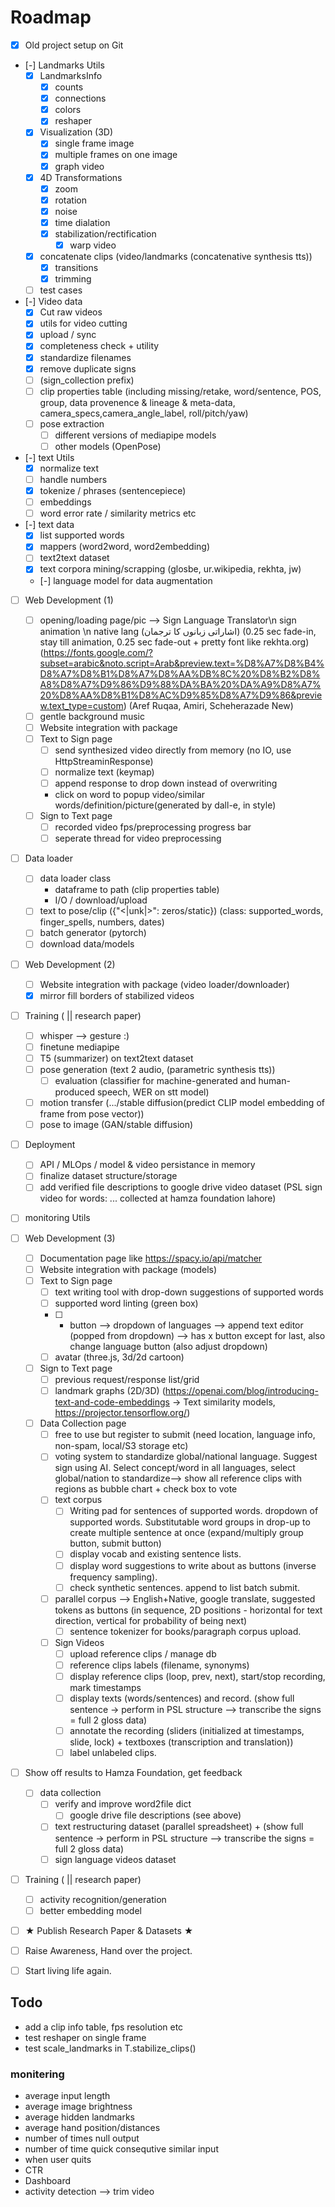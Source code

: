 # Roadmap

- [x] Old project setup on Git

- [-] Landmarks Utils
  - [x] LandmarksInfo
    - [x] counts
    - [x] connections
    - [x] colors
    - [x] reshaper
  - [x] Visualization (3D)
    - [x] single frame image
    - [x] multiple frames on one image
    - [x] graph video
  - [x] 4D Transformations
    - [x] zoom
    - [x] rotation
    - [x] noise
    - [x] time dialation
    - [x] stabilization/rectification
      - [x] warp video
  - [x] concatenate clips (video/landmarks (concatenative synthesis tts))
    - [x] transitions
    - [x] trimming
  - [ ] test cases

- [-] Video data
  - [x] Cut raw videos
  - [x] utils for video cutting
  - [x] upload / sync
  - [x] completeness check + utility
  - [x] standardize filenames
  - [x] remove duplicate signs
  - [ ] (sign_collection prefix)
  - [ ] clip properties table (including missing/retake, word/sentence, POS, group, data provenence & lineage & meta-data, camera_specs,camera_angle_label,  roll/pitch/yaw)
  - [ ] pose extraction
    - [ ] different versions of mediapipe models
    - [ ] other models (OpenPose)
- [-] text Utils
  - [x] normalize text
  - [ ] handle numbers
  - [x] tokenize / phrases (sentencepiece)
  - [ ] embeddings
  - [ ] word error rate / similarity metrics etc
- [-] text data
  - [x] list supported words
  - [x] mappers (word2word, word2embedding)
  - [ ] text2text dataset
  - [x] text corpora mining/scrapping (glosbe, ur.wikipedia, rekhta, jw)
  - [-] language model for data augmentation

- [ ] Web Development (1)
  - [ ] opening/loading page/pic --> Sign Language Translator\n sign animation \n native lang (اشاراتی زبانوں کا ترجمان) (0.25 sec fade-in, stay till animation, 0.25 sec fade-out + pretty font like rekhta.org) (<https://fonts.google.com/?subset=arabic&noto.script=Arab&preview.text=%D8%A7%D8%B4%D8%A7%D8%B1%D8%A7%D8%AA%DB%8C%20%D8%B2%D8%A8%D8%A7%D9%86%D9%88%DA%BA%20%DA%A9%D8%A7%20%D8%AA%D8%B1%D8%AC%D9%85%D8%A7%D9%86&preview.text_type=custom>) (Aref Ruqaa, Amiri, Scheherazade New)
  - [ ] gentle background music
  - [ ] Website integration with package
  - [ ] Text to Sign page
    - [ ] send synthesized video directly from memory (no IO, use HttpStreaminResponse)
    - [ ] normalize text (keymap)
    - [ ] append response to drop down instead of overwriting
    - click on word to popup video/similar words/definition/picture(generated by dall-e, in style)
  - [ ] Sign to Text page
    - [ ] recorded video fps/preprocessing progress bar
    - [ ] seperate thread for video preprocessing

- [ ] Data loader
  - [ ] data loader class
    - dataframe to path (clip properties table)
    - I/O / download/upload
  - [ ] text to pose/clip ({"<|unk|>": zeros/static}) (class: supported_words, finger_spells, numbers, dates)
  - [ ] batch generator (pytorch)
  - [ ] download data/models

- [ ] Web Development (2)
  - [ ] Website integration with package (video loader/downloader)
  - [x] mirror fill borders of stabilized videos

- [ ] Training ( || research paper)
  - [ ] whisper --> gesture :)
  - [ ] finetune mediapipe
  - [ ] T5 (summarizer) on text2text dataset
  - [ ] pose generation (text 2 audio, (parametric synthesis tts))
    - [ ] evaluation (classifier for machine-generated and human-produced speech, WER on stt model)
  - [ ] motion transfer (.../stable diffusion(predict CLIP model embedding of frame from pose vector))
  - [ ] pose to image (GAN/stable diffusion)
- [ ] Deployment
  - [ ] API / MLOps / model & video persistance in memory
  - [ ] finalize dataset structure/storage
  - [ ] add verified file descriptions to google drive video dataset (PSL sign video for words: ... collected at hamza foundation lahore)
- [ ] monitoring Utils

- [ ] Web Development (3)
  - [ ] Documentation page like <https://spacy.io/api/matcher>
  - [ ] Website integration with package (models)
  - [ ] Text to Sign page
    - [ ] text writing tool with drop-down suggestions of supported words
    - [ ] supported word linting (green box)
    - [ ] + button --> dropdown of languages --> append text editor (popped from dropdown) --> has x button except for last, also change language button (also adjust dropdown)
    - [ ] avatar (three.js, 3d/2d cartoon)
  - [ ] Sign to Text page
    - [ ] previous request/response list/grid
    - [ ] landmark graphs (2D/3D) (<https://openai.com/blog/introducing-text-and-code-embeddings> -> Text similarity models, <https://projector.tensorflow.org/>)
  - [ ] Data Collection page
    - [ ] free to use but register to submit (need location, language info, non-spam, local/S3 storage etc)
    - [ ] voting system to standardize global/national language. Suggest sign using AI. Select concept/word in all languages, select global/nation to standardize--> show all reference clips with regions as bubble chart + check box to vote
    - [ ] text corpus
      - [ ] Writing pad for sentences of supported words. dropdown of supported words. Substitutable word groups in drop-up to create multiple sentence at once (expand/multiply group button, submit button)
      - [ ] display vocab and existing sentence lists.
      - [ ] display word suggestions to write about as buttons (inverse frequency sampling).
      - [ ] check synthetic sentences. append to list batch submit.
    - [ ] parallel corpus --> English+Native, google translate, suggested tokens as buttons (in sequence, 2D positions - horizontal for text direction, vertical for probability of being next)
      - [ ] sentence tokenizer for books/paragraph corpus upload.
    - [ ] Sign Videos
      - [ ] upload reference clips / manage db
      - [ ] reference clips labels (filename, synonyms)
      - [ ] display reference clips (loop, prev, next), start/stop recording, mark timestamps
      - [ ] display texts (words/sentences) and record. (show full sentence -> perform in PSL structure --> transcribe the signs = full 2 gloss data)
      - [ ] annotate the recording (sliders (initialized at timestamps, slide, lock) + textboxes (transcription and translation))
      - [ ] label unlabeled clips.
- [ ] Show off results to Hamza Foundation, get feedback
  - [ ] data collection
    - [ ] verify and improve word2file dict
      - [ ] google drive file descriptions (see above)
    - [ ] text restructuring dataset (parallel spreadsheet) + (show full sentence -> perform in PSL structure --> transcribe the signs = full 2 gloss data)
    - [ ] sign language videos dataset
- [ ] Training ( || research paper)
  - [ ] activity recognition/generation
  - [ ] better embedding model
- [ ] ★ Publish Research Paper & Datasets ★
- [ ] Raise Awareness, Hand over the project.
- [ ] Start living life again.

## Todo

- add a clip info table, fps resolution etc
- test reshaper on single frame
- test scale_landmarks in T.stabilize_clips()

### monitering

- average input length
- average image brightness
- average hidden landmarks
- average hand position/distances
- number of times null output
- number of time quick consequtive similar input
- when user quits
- CTR
- Dashboard
- activity detection --> trim video
